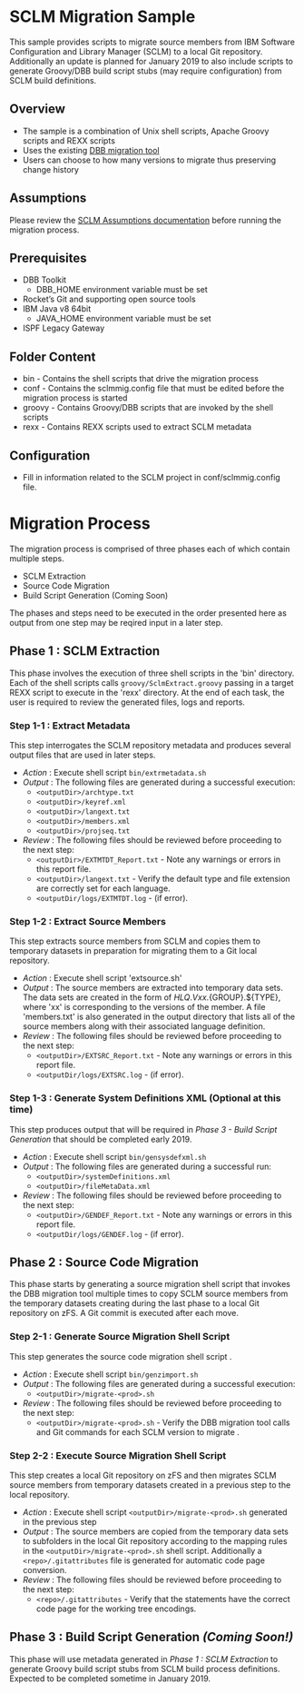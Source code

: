 
# SCLM Migration Sample
This sample provides scripts to migrate source members from IBM Software Configuration and Library Manager (SCLM) to a local Git repository. Additionally an update is planned for January 2019 to also include scripts to generate Groovy/DBB build script stubs (may require configuration) from SCLM build definitions.

## Overview
* The sample is a combination of Unix shell scripts, Apache Groovy scripts and REXX scripts
* Uses the existing [DBB migration tool](https://www.ibm.com/support/knowledgecenter/SS6T76_1.0.2/migration.html)
* Users can choose to how many versions to migrate thus preserving change history 

## Assumptions
Please review the [SCLM Assumptions documentation](https://github.com/IBM/dbb/blob/master/Migration/sclm/sclmAssumptions.md)  before running the migration process.

## Prerequisites
* DBB Toolkit
    * DBB_HOME environment variable must be set
* Rocket’s Git and supporting open source tools
* IBM Java v8 64bit
    * JAVA_HOME environment variable must be set
* ISPF Legacy Gateway

## Folder Content
* bin - Contains the shell scripts that drive the migration process
* conf - Contains the sclmmig.config file that must be edited before the migration process is started
* groovy - Contains Groovy/DBB scripts that are invoked by the shell scripts
* rexx - Contains REXX scripts used to extract SCLM metadata

## Configuration
* Fill in information related to the SCLM project in conf/sclmmig.config file.

# Migration Process
The migration process is comprised of three phases each of which contain multiple steps.  
* SCLM Extraction
* Source Code Migration
* Build Script Generation (Coming Soon)

The phases and steps need to be executed in the order presented here as output from one step may be reqired input in a later step.

## Phase 1 : SCLM Extraction
This phase involves the execution of three shell scripts in the 'bin' directory. Each of the shell scripts calls `groovy/SclmExtract.groovy` passing in a target REXX script to execute in the 'rexx' directory.  At the end of each task, the user is required
to review the generated files, logs and reports.

### Step 1-1 :  Extract Metadata
This step interrogates the SCLM repository metadata and produces several output files that are used in later steps. 
* *Action* : Execute shell script `bin/extrmetadata.sh`
* *Output* : The following files are generated during a successful execution:
    * `<outputDir>/archtype.txt`
    * `<outputDir>/keyref.xml` 
    * `<outputDir>/langext.txt` 
    * `<outputDir>/members.xml`
    * `<outputDir>/projseq.txt`
* *Review* : The following files should be reviewed before proceeding to the next step:
    * `<outputDir>/EXTMTDT_Report.txt` - Note any warnings or errors in this report file. 
    * `<outputDir>/langext.txt` - Verify the default type and file extension are correctly set for each language.
    * `<outputDir/logs/EXTMTDT.log` - (if error).

### Step 1-2 : Extract Source Members
This step extracts source members from SCLM and copies them to temporary datasets in preparation for migrating them to a Git local repository.
* *Action* : Execute shell script 'extsource.sh'
* *Output* : The source members are extracted into temporary data sets. The data sets are created in the form of ${HLQ}.Vxx.${GROUP}.${TYPE}, where 'xx' is corresponding to the versions of the member. A file 'members.txt' is also generated in the output directory that lists all of the source members along with their associated language definition.
* *Review* : The following files should be reviewed before proceeding to the next step:
    * `<outputDir>/EXTSRC_Report.txt` - Note any warnings or errors in this report file. 
    * `<outputDir/logs/EXTSRC.log` - (if error).  

### Step 1-3 : Generate System Definitions XML (Optional at this time)
This step produces output that will be required in *Phase 3 - Build Script Generation* that should be completed early 2019. 
* *Action* : Execute shell script `bin/gensysdefxml.sh`
* *Output* : The following files are generated during a successful run:
    * `<outputDir>/systemDefinitions.xml`
    * `<outputDir>/fileMetaData.xml`
* *Review* : The following files should be reviewed before proceeding to the next step:
    * `<outputDir>/GENDEF_Report.txt` - Note any warnings or errors in this report file. 
    * `<outputDir/logs/GENDEF.log` - (if error).

## Phase 2 : Source Code Migration
This phase starts by generating a source migration shell script that invokes the DBB migration tool multiple times to copy SCLM source members from the temporary datasets creating during the last phase to a local Git repository on zFS.  A Git commit is executed after each move.

### Step 2-1 :  Generate Source Migration Shell Script
This step generates the source code migration shell script .
* *Action* : Execute shell script `bin/genzimport.sh`
* *Output* : The following files are generated during a successful execution:
    * `<outputDir>/migrate-<prod>.sh`
* *Review* : The following files should be reviewed before proceeding to the next step:
    * `<outputDir>/migrate-<prod>.sh` - Verify the DBB migration tool calls and Git commands for each SCLM version to migrate . 
    
### Step 2-2 :  Execute Source Migration Shell Script
This step creates a local Git repository on zFS and then migrates SCLM source members from temporary datasets created in a previous step to the local repository.
* *Action* : Execute shell script `<outputDir>/migrate-<prod>.sh` generated in the previous step
* *Output* : The source members are copied from the temporary data sets to subfolders in the local Git repository according to the mapping rules in the `<outputDir>/migrate-<prod>.sh` shell script. Additionally a `<repo>/.gitattributes` file is generated for automatic code page conversion.
* *Review* : The following files should be reviewed before proceeding to the next step:
    * `<repo>/.gitattributes` - Verify that the statements have the correct code page for the working tree encodings. 

## Phase 3 : Build Script Generation *(Coming Soon!)*
This phase will use metadata generated in *Phase 1 : SCLM Extraction* to generate Groovy build script stubs from SCLM build process definitions.  Expected to be completed sometime in January 2019.

